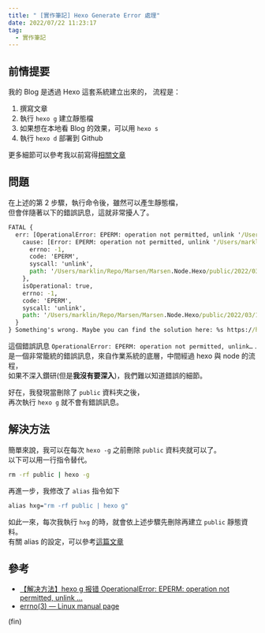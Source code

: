 ```yaml
---
title: " [實作筆記] Hexo Generate Error 處理"
date: 2022/07/22 11:23:17
tag:
  - 實作筆記
---
```


## 前情提要

我的 Blog 是透過 Hexo 這套系統建立出來的，
流程是：

1. 撰寫文章
2. 執行 `hexo g` 建立靜態檔
3. 如果想在本地看 Blog 的效果，可以用 `hexo s`
4. 執行 `hexo d` 部署到 Github

更多細節可以參考我以前寫得[相關文章](https://blog.marsen.me/2016/08/28/2016/how_to_use_github_page/)

## 問題

在上述的第 2 步驟，執行命令後，雖然可以產生靜態檔，  
但會伴隨著以下的錯誤訊息，這就非常擾人了。

```cmd
FATAL {
  err: [OperationalError: EPERM: operation not permitted, unlink '/Users/marklin/Repo/Marsen/Marsen.Node.Hexo/public/2022/03/18/2022/https_and_Brave_Browser'] {
    cause: [Error: EPERM: operation not permitted, unlink '/Users/marklin/Repo/Marsen/Marsen.Node.Hexo/public/2022/03/18/2022/https_and_Brave_Browser'] {
      errno: -1,
      code: 'EPERM',
      syscall: 'unlink',
      path: '/Users/marklin/Repo/Marsen/Marsen.Node.Hexo/public/2022/03/18/2022/https_and_Brave_Browser'
    },
    isOperational: true,
    errno: -1,
    code: 'EPERM',
    syscall: 'unlink',
    path: '/Users/marklin/Repo/Marsen/Marsen.Node.Hexo/public/2022/03/18/2022/https_and_Brave_Browser'
  }
} Something's wrong. Maybe you can find the solution here: %s https://hexo.io/docs/troubleshooting.html
```

這個錯誤訊息 `OperationalError: EPERM: operation not permitted, unlink…` .  
是一個非常籠統的錯誤訊息，來自作業系統的底層，中間經過 hexo 與 node 的流程，  
如果不深入鑽研(但是**我沒有要深入**)，我們難以知道錯誤的細節。

好在，我發現當刪除了 `public` 資料夾之後，  
再次執行 `hexo g` 就不會有錯誤訊息。

## 解決方法

簡單來說，我可以在每次 `hexo -g` 之前刪除 `public` 資料夾就可以了。  
以下可以用一行指令替代。

```cmd
rm -rf public | hexo -g
```

再進一步，我修改了 `alias` 指令如下

```cmd
alias hxg="rm -rf public | hexo g"
```

如此一來，每次我執行 `hxg` 的時，就會依上述步驟先刪除再建立 `public` 靜態資料。  
有關 alias 的設定，可以參考[這篇文章](https://blog.marsen.me/2021/07/09/2021/alias_terminal/)

## 參考

- [【解决方法】hexo g 报错 OperationalError: EPERM: operation not permitted, unlink ...](https://blog.csdn.net/weixin_43871500/article/details/109163456)
- [errno(3) — Linux manual page](https://man7.org/linux/man-pages/man3/errno.3.html)

(fin)
